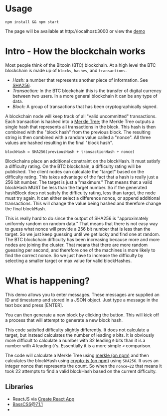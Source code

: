 # Usage

```
npm install && npm start
```

The page will be available at http://localhost:3000 or view the [demo](https://de314.github.io/js-blockchain)

# Intro - How the blockchain works

Most people think of the Bitcoin (BTC) blockchain. At a high level the BTC blockchain
is made up of `blocks`, `hashes`, and `transactions`.

* *Hash:* a number that represents another piece of information. See [SHA256](https://en.wikipedia.org/wiki/SHA-2).
* *Transaction:* In the BTC blockchain this is the transfer of digital currency between
two users. In a more general blockchain it can be any type of data.
* *Block:* A group of transactions that has been cryptographically signed.

A blockchain node will keep track of all "valid uncommitted" transactions. Each
transaction is hashed into a [Merkle Tree](https://en.wikipedia.org/wiki/Merkle_tree); the Merkle Tree outputs a
single hash that represents all transactions in the block. This hash is then combined
with the "block hash" from the previous block. The resulting string is then combined
with a random value called a "nonce". All three values are hashed resulting in the
final "block hash".

`blockHash = SHA256(previousHash + transactionHash + nonce)`

Blockchains place an additional constraint on the blockHash. It must satisfy a difficulty
rating. On the BTC blockchain, a difficulty rating will be published. The client
nodes can calculate the "target" based on the difficulty rating. This takes advantage
of the fact that a hash is really just a 256 bit number. The target is just a "maximum."
That means that a valid blockHash MUST be less than the target number. So if the
generated hashBlock does not satisfy the difficulty rating, less than target, the
node must try again. It can either select a difference nonce, or append additional
transactions. This will change the value being hashed and therefore change the final
blockHash.

This is really hard to do since the output of SHA256 is "approximately uniformly
random on random data." That means that there is not easy way to guess what nonce
will provide a 256 bit number that is less than the target. So we just keep guessing
until we get lucky and find one at random. The BTC blockchain difficulty has been
increasing because more and more nodes are joining the cluster. That means that
there are more random guessing per second, and therefore one of the machines is
more likely to find the correct nonce. So we just have to increase the difficulty
by selecting a smaller target or max value for valid blockHashes.

# What is happening?

This demo allows you to enter messages. These messages are supplied an ID and
timestamp and stored in a JSON object. Just type a message in the text box and press
[ENTER].

You can then generate a new block by clicking the button. This will kick off a process
that will attempt to generate a new block hash.

This code satisfied difficulty slightly differently. It does not calculate a target,
but instead calculates the number of leading `0` bits. It is obviously more difficult
to calculate a number with 32 leading `0` bits than it is a number with 4 leading `0`'s.
Essentially it is a more simple `<` comparison.

The code will calculate a Merkle Tree using [merkle (on npm)](https://www.npmjs.com/package/merkle) and
then calculates the blockHash using [crypto-js (on npm)](https://www.npmjs.com/package/crypto-js) using `SHA256`. It uses
an integer nonce that represents the count. So when the `nonce=22` that means it
took 22 attempts to find a valid blockHash based on the current difficulty.

## Libraries

* ReactJS via [Create React App](https://github.com/facebookincubator/create-react-app)
* [BassCSS@7.1.1](http://basscss.com/v7/docs/base-forms/)
*
